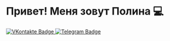 # Привет! Меня зовут Полина 💻


<div id="badges">
  <a href="https://vk.com/polinagusar">
    <img src="https://img.shields.io/badge/VK-blue?style=for-the-badge&logo=linkedin&logoColor=white" alt="VKontakte Badge"/>
  </a>
  <a href="https://t.me/impolinaa">
    <img src="https://img.shields.io/badge/Telegram-blue?style=for-the-badge&logo=twitter&logoColor=white" alt="Telegram Badge"/>
  </a>
</div>
